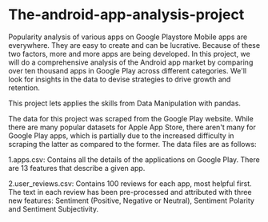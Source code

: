 # The-android-app-analysis-project
Popularity analysis of various apps on Google Playstore
Mobile apps are everywhere. They are easy to create and can be lucrative. Because of these two factors, more and more apps are being developed. In this project, we will do a comprehensive analysis of the Android app market by comparing over ten thousand apps in Google Play across different categories. We'll look for insights in the data to devise strategies to drive growth and retention.

This project lets applies the skills from Data Manipulation with pandas. 

The data for this project was scraped from the Google Play website. While there are many popular datasets for Apple App Store, there aren't many for Google Play apps, which is partially due to the increased difficulty in scraping the latter as compared to the former. The data files are as follows:

1.apps.csv: Contains all the details of the applications on Google Play. There are 13 features that describe a given app.

2.user_reviews.csv: Contains 100 reviews for each app, most helpful first. The text in each review has been pre-processed and attributed with three new features: Sentiment (Positive, Negative or Neutral), Sentiment Polarity and Sentiment Subjectivity.
